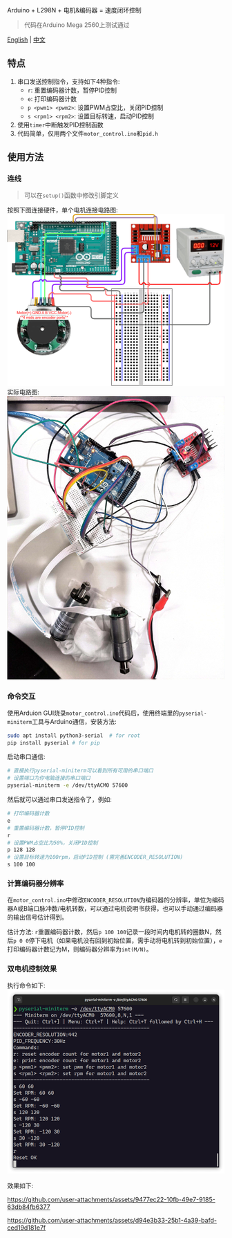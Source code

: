 Arduino + L298N + 电机&编码器 = 速度闭环控制
> 代码在Arduino Mega 2560上测试通过

[English](README.md) | [中文](README_zh.md)

## 特点
1. 串口发送控制指令，支持如下4种指令:
    - `r`: 重置编码器计数，暂停PID控制
    - `e`: 打印编码器计数
    - `p <pwm1> <pwm2>`: 设置PWM占空比，关闭PID控制
    - `s <rpm1> <rpm2>`: 设置目标转速，启动PID控制
2. 使用`timer`中断触发PID控制函数
3. 代码简单，仅用两个文件`motor_control.ino`和`pid.h`

## 使用方法
### 连线
> 可以在`setup()`函数中修改引脚定义

按照下图连接硬件，单个电机连接电路图:
![diagram](assets/Arduino_L298N_Encoder_motor.png)
实际电路图:
![circuit](assets/double_motor_pid_control_circuit.jpg)
### 命令交互
使用Arduion GUI烧录`motor_control.ino`代码后，使用终端里的`pyserial-miniterm`工具与Arduino通信，安装方法:
```bash
sudo apt install python3-serial  # for root
pip install pyserial # for pip
```
启动串口通信:
```bash
# 直接执行pyserial-miniterm可以看到所有可用的串口端口
# 设置端口为你电脑连接的串口端口
pyserial-miniterm -e /dev/ttyACM0 57600
```
然后就可以通过串口发送指令了，例如:
```bash
# 打印编码器计数
e
# 重置编码器计数，暂停PID控制
r
# 设置PWM占空比为50%，关闭PID控制
p 128 128
# 设置目标转速为100rpm，启动PID控制 (需完善ENCODER_RESOLUTION)
s 100 100
```
### 计算编码器分辨率
在`motor_control.ino`中修改`ENCODER_RESOLUTION`为编码器的分辨率，单位为编码器A或B端口脉冲数/电机转数，可以通过电机说明书获得，也可以手动通过编码器的输出信号估计得到。

估计方法: `r`重置编码器计数，然后`p 100 100`记录一段时间内电机转的圈数N，然后`p 0 0`停下电机（如果电机没有回到初始位置，需手动将电机转到初始位置），`e`打印编码器计数记为M，则编码器分辨率为`int(M/N)`。

### 双电机控制效果
执行命令如下:
![cmd](assets/double_motor_pid_control_cmd.png)

效果如下:

https://github.com/user-attachments/assets/9477ec22-10fb-49e7-9185-63db84fb6377

https://github.com/user-attachments/assets/d94e3b33-25b1-4a39-bafd-ced19d181e7f

